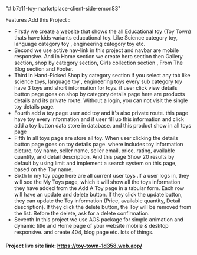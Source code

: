 "# b7a11-toy-marketplace-client-side-emon83" 

Features Add this Project : 
 * Firstly we create a website that shows the all Educational toy (Toy Town) thats have kids variants educational toy. Like Science category toy, language category toy , engineering category toy etc.
 * Second we use active nav-link in this project and navbar are mobile responsive. And in Home section we create hero section then Gallery section, shop by category section, Girls collection section , From The Blog section and Footer.
 * Third In Hand-Picked Shop by category section if you select any tab like science toys, language toy , engineering toys every sub category toy have 3 toys and short information for toys. if user click view details button page goes on shop by category details page here are products details and its private route. Without a login, you can not visit the single toy details page.
 * Fourth add a toy page user add toy and it's also private route. this page have toy every information and if user fill up this information and click add a toy button data store in database. and this product show in all toys page
 * Fifth In all toys page are store all toy. When user clicking the details button page goes on toy details page. where includes toy information picture, toy name, seller name, seller email, price, rating, available quantity, and detail description. And this page Show 20 results by default by using limit and implement a search system on this page, based on the Toy name.
 * Sixth In my toy page here are all current user  toys .If a user logs in, they will see the My Toys page, which it will show all the toys information they have added from the Add A Toy page in a tabular form. Each row will have an update and delete button.  If they click the update button, they can update the Toy information (Price, available quantity, Detail description). If they click the delete button, the Toy will be removed from the list. Before the delete, ask for a delete confirmation.
 * Seventh In this project we use AOS package for simple animation and dynamic title and Home page of your website mobile & desktop responsive. and create 404, blog page etc. lots of things.


 #### Project live site link: https://toy-town-1d358.web.app/ ####